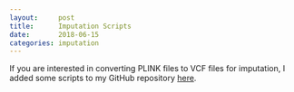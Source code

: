 ```yaml
---
layout:     post
title:      Imputation Scripts
date:       2018-06-15 
categories: imputation
---
```


If you are interested in converting PLINK files to VCF files for imputation, I added some scripts to my GitHub repository [here](https://github.com/seppinho/scripts/blob/master/imputation/README.md). 
